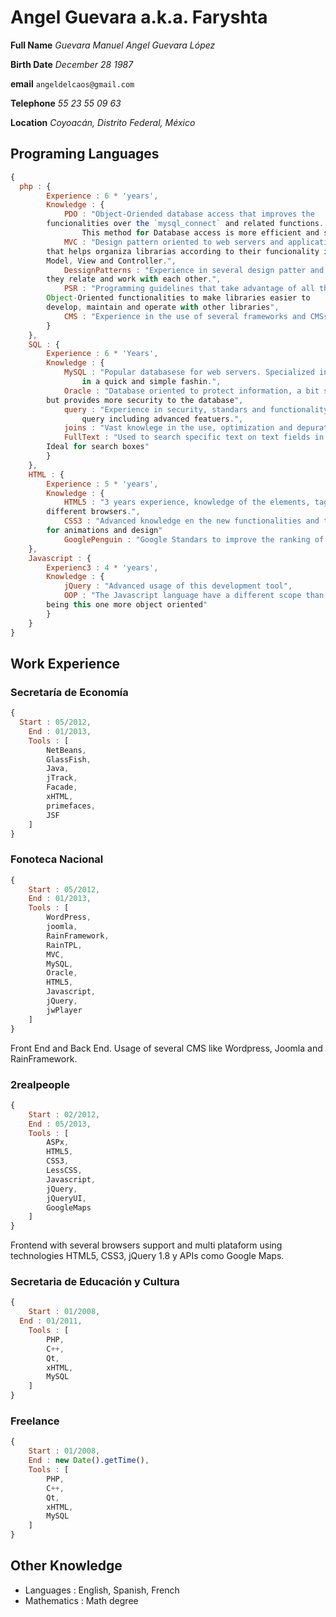 # Angel Guevara a.k.a. Faryshta

**Full Name** *Guevara Manuel Angel Guevara López*

**Birth Date** *December 28 1987*

**email** `angeldelcaos@gmail.com`

**Telephone** *55 23 55 09 63*

**Location** *Coyoacán, Distrito Federal, México*

## Programing Languages

```Javascript
{
  php : {
		Experience : 6 * 'years',
		Knowledge : {
			PDO : "Object-Oriended database access that improves the
        funcionalities over the `mysql_connect` and related functions.
				This method for Database access is more efficient and safe.",
			MVC : "Design pattern oriented to web servers and applications
        that helps organiza librarias according to their funcionality in
        Model, View and Controller.",
			DessignPatterns : "Experience in several design patter and the way
        they relate and work with each other.",
			PSR : "Programming guidelines that take advantage of all the PHP
        Object-Oriented functionalities to make libraries easier to
        develop, maintain and operate with other libraries",
			CMS : "Experience in the use of several frameworks and CMSs"
		}
	},
	SQL : {
		Experience : 6 * 'Years',
		Knowledge : {
			MySQL : "Popular databasese for web servers. Specialized in gatherin results
				in a quick and simple fashin.",
			Oracle : "Database oriented to protect information, a bit slower than MYSQL
        but provides more security to the database",
			query : "Experience in security, standars and functionality of all kind of SQL
				query including advanced featuers.",
			joins : "Vast knowlege in the use, optimization and depuration of join statements",
			FullText : "Used to search specific text on text fields in database.
        Ideal for search boxes"
		}
	},
	HTML : {
		Experience : 5 * 'years',
		Knowledge : {
			HTML5 : "3 years experience, knowledge of the elements, tags and support on the
        different browsers.",
			CSS3 : "Advanced knowledge en the new functionalities and the most practical tricks
        for animations and design"
			GooglePenguin : "Google Standars to improve the ranking of a webpage"
	},
	Javascript : {
		Experienc3 : 4 * 'years',
		Knowledge : {
			jQuery : "Advanced usage of this development tool",
			OOP : "The Javascript language have a different scope than other languages
        being this one more object oriented"
		}
	}
}
```

## Work Experience

### Secretaría de Economía

```Javascript
{
  Start : 05/2012,
	End : 01/2013,
	Tools : [
		NetBeans,
		GlassFish,
		Java,
		jTrack,
		Facade,
		xHTML,
		primefaces,
		JSF
	]	
}
```

### Fonoteca Nacional

```Javascript
{
	Start : 05/2012,
	End : 01/2013,
	Tools : [
		WordPress,
		joomla,
		RainFramework,
		RainTPL,
		MVC,
		MySQL,
		Oracle,
		HTML5,
		Javascript,
		jQuery,
		jwPlayer
	]	
}
```

Front End and Back End. Usage of several CMS like Wordpress, Joomla and RainFramework.

### 2realpeople

```Javascript
{
	Start : 02/2012,
	End : 05/2013,
	Tools : [
		ASPx,
		HTML5,
		CSS3,
		LessCSS,
		Javascript,
		jQuery,
		jQueryUI,
		GoogleMaps
	]
}
```

Frontend with several browsers support and multi plataform using technologies HTML5, CSS3, jQuery 1.8 y APIs como Google Maps.

### Secretaria de Educación y Cultura

```Javascript
{
	Start : 01/2008,
  End : 01/2011,
	Tools : [
		PHP,
		C++,
		Qt,
		xHTML,
		MySQL
	]
}
```

### Freelance

```Javascript
{
	Start : 01/2008,
	End : new Date().getTime(),
	Tools : [
		PHP,
		C++,
		Qt,
		xHTML,
		MySQL
	]
}
```
## Other Knowledge

* Languages : English, Spanish, French
* Mathematics : Math degree
